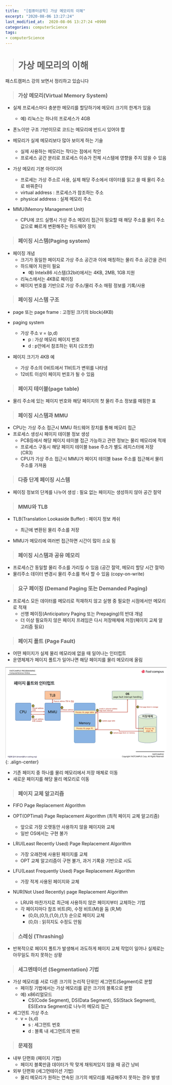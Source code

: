 ```yaml
---
title:  "[컴퓨터공학] 가상 메모리의 이해"
excerpt: "2020-08-06 13:27:24"
last_modified_at:  2020-08-06 13:27:24 +0900
categories: computerScience
tags:
- computerScience
---
```


># 가상 메모리의 이해  

패스트캠퍼스 강의 보면서 정리하고 있습니다  


>### 가상 메모리(Virtual Memory System)  

- 실제 프로세스마다 충분한 메모리를 할당하기에 메모리 크기의 한계가 있음  
  - 예) 리눅스는 하나의 프로세스가 4GB  

- 폰노이만 구조 기반이므로 코드는 메모리에 반드시 있어야 함  

- 메모리가 실제 메모리보다 많아 보이게 하는 기술  
  - 실제 사용하는 메모리는 작다는 점에서 착안  
  - 프로세스 공간 분리로 프로세스 이슈가 전체 시스템에 영향을 주지 않을 수 있음  

- 가상 메모리 기본 아이디어  
  - 프로세는 가상 주소르 사용, 실제 해당 주소에서 데이터를 읽고 쓸 때 물리 주소로 바꿔준다  
  - virtual address : 프로세스가 참조하는 주소  
  - physical address : 실제 메모리 주소  

- MMU(Memory Management Unit)  
  - CPU에 코드 실행시 가상 주소 메모리 접근이 필요할 때 해당 주소를 물리 주소값으로 빠르게 변환해주는 하드웨어 장치  


>### 페이징 시스템(Paging system)  

- 페이징 개념  
  - 크기가 동일한 페이지로 가상 주소 공간과 이에 매칭하는 물리 주소 공간을 관리  
  - 하드웨어 지원이 필요  
    - 예) Intelx86 시스템(32bit)에서는 4KB, 2MB, 1GB 지원  
  - 리눅스에서는 4KB로 페이징  
  - 페이지 번호를 기반으로 가상 주소/물리 주소 매핑 정보를 기록/사용  


>### 페이징 시스템 구조  

- page 또는 page frame : 고정된 크기의 block(4KB)  
- paging system  
  - 가상 주소 v = (p,d)  
    - p : 가상 메모리 페이지 번호  
    - d : p안에서 참조하는 위치 (오프셋)  

- 페이지 크기가 4KB 예
  - 가상 주소의 0비트에서 11비트가 변위를 나타냄  
  - 12비트 이상이 페이지 번호가 될 수 있음  


>### 페이지 테이블(page table)  

- 물리 주소에 있는 페이지 번호와 해당 페이지의 첫 물리 주소 정보를 매핑한 표  


>### 페이징 시스템과 MMU  

- CPU는 가상 주소 접근시 MMU 하드웨어 장치를 통해 메모리 접근  
- 프로세스 생성시 페이지 테이블 정보 생성  
  - PCB등에서 해당 페이지 테이블 접근 가능하고 관련 정보는 물리 메모리에 적재  
  - 프로세스 구동시 해당 페이지 테이블 base 주소가 별도 레지스터에 저장 (CR3)  
  - CPU가 가상 주소 접근시 MMU가 페이지 테이블 base 주소를 접근해서 물리 주소를 가져옴  


>### 다중 단계 페이징 시스템  

- 페이징 정보의 단계를 나누어 생성 : 필요 없는 페이지는 생성하지 않아 공간 절약  


>### MMU와 TLB  

- TLB(Translation Lookaside Buffer) : 페이지 정보 캐쉬  
  - 최근에 변환된 물리 주소를 저장  

- MMU가 메모리에 여러번 접근하면 시간이 많이 소요 됨  


>### 페이징 시스템과 공유 메모리  

- 프로세스간 동일할 물리 주소를 가리킬 수 있음 (공간 절약, 메모리 할당 시간 절약)  
- 물리주소 데이터 변경시 물리 주소를 복사 할 수 있음 (copy-on-write)  


>### 요구 페이징 (Demand Paging 또는 Demanded Paging)  

- 프로세스 모든 데이터를 메모리로 적재하지 않고 실행 중 필요한 시점에서만 메모리로 적재  
  - 선행 페이징(Anticipatory Paging 또는 Prepaging)의 반대 개념  
  - 더 이상 필요하지 않은 페이지 프레임은 다시 저장매체에 저장(페이지 교체 알고리즘 필요)  


>### 페이지 폴트 (Page Fault)  

- 어떤 페이지가 실제 물리 메모리에 없을 때 일어나는 인터럽트  
- 운영체제가 페이지 폴트가 일어나면 해당 페이지를 물리 메모리에 올림  

![페이지폴트](/assets/images/post/cs/2020-08-08_cs_11_01.jpg){: .align-center}


- 기존 페이지 중 하나를 물리 메모리에서 저장 매체로 이동  
- 새로운 페이지를 해당 물리 메모리로 이동  


>### 페이지 교체 알고리즘  

  - FIFO Page Replacement Algorithm

  - OPT(OPTimal) Page Replacement Algorithm (최적 페이지 교체 알고리즘)  
    - 앞으로 가장 오랫동안 사용하지 않을 페이지와 교체  
    - 일반 OS에서는 구현 불가  

  - LRU(Least Recently Used) Page Replacement Algorithm  
    - 가장 오래전에 사용된 페이지를 교체  
    - OPT 교체 알고리즘이 구현 불가, 과거 기록을 기반으로 시도  

  - LFU(Least Frequently Used) Page Replacement Algorithm  
    - 가장 적게 사용된 페이지와 교체  

  - NUR(Not Used Recently) page Replacement Algorithm  
    - LRU와 마찬가지로 최근에 사용하지 않은 페이지부터 교체하는 기법  
    - 각 페이지마다 참조 비트(R), 수정 비트(M)을 둠 (R,M)  
      - (0,0),(0,1),(1,0),(1,1) 순으로 페이지 교체  
      - (0,0) : 읽히지도 수정도 안됨  


>### 스레싱 (Thrashing)  

- 반복적으로 페이지 폴트가 발생해서 과도하게 페이지 교체 작업이 일어나 실제로는 아무일도 하지 못하는 상황  


>### 세그멘테이션 (Segmentation) 기법  

  - 가상 메모리를 서로 다른 크기의 논리적 단위인 세그먼트(Segment)로 분할  
    - 페이징 기법에서는 가상 메모리를 같은 크기의 블록으로 분할  
    - 예) x86리얼모드  
      - CS(Code Segment), DS(Data Segment), SS(Stack Segment), ES(Extra Segment)로 나누어 메모리 접근  
  - 세그먼트 가상 주소  
    - v = (s,d)  
      - s : 세그먼트 번호  
      - d : 블록 내 세그먼트의 변위  


>### 문제점  

- 내부 단편화 (페이지 기법)  
  - 페이지 블록만큼 데이터가 딱 맞게 채워져있지 않을 때 공간 낭비  
- 외부 단편화 (세그먼테이션 기법)  
  - 물리 메모리가 원하는 연속된 크기의 메모리를 제공해주지 못하는 경우 발생  
